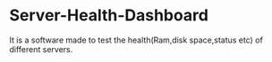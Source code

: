 # Server-Health-Dashboard
It is a software made to test the health(Ram,disk space,status etc) of different servers.
